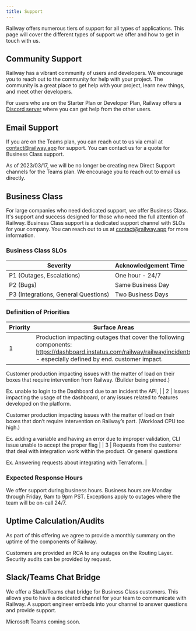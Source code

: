 ```yaml
---
title: Support
---
```


Railway offers numerous tiers of support for all types of applications. This page will cover the different types of support we offer and how to get in touch with us.

## Community Support

Railway has a vibrant community of users and developers. We encourage you to reach out to the community for help with your project. The community is a great place to get help with your project, learn new things, and meet other developers.

For users who are on the Starter Plan or Developer Plan, Railway offers a [Discord server](https://discord.gg/railway) where you can get help from the other users.


## Email Support

If you are on the Teams plan, you can reach out to us via email at contact@railway.app for support. You can contact us for a quote for Business Class support. 

As of 2023/03/17, we will be no longer be creating new Direct Support channels for the Teams plan. We encourage you to reach out to email us directly.

## Business Class

For large companies who need dedicated support, we offer Business Class. It's support and success designed for those who need the full attention of Railway. Business Class support is a dedicated support channel with SLOs for your company. You can reach out to us at
contact@railway.app for more information.

### Business Class SLOs

| Severity | Acknowledgement Time |
| --- | --- |
| P1 (Outages, Escalations) | One hour - 24/7 |
| P2 (Bugs)  | Same Business Day |
| P3 (Integrations, General Questions) | Two Business Days |

### Definition of Priorities

| Priority | Surface Areas |
| --- | --- |
| 1 | Production impacting outages that cover the following components: https://dashboard.instatus.com/railway/railway/incidents - especially defined by end. customer impact. 

Customer production impacting issues with the matter of load on their boxes that require intervention from Railway. (Builder being pinned.)

Ex. unable to login to the Dashboard due to an incident the API,  |
| 2 | Issues impacting the usage of the dashboard, or any issues related to features developed on the platform. 

Customer production impacting issues with the matter of load on their boxes that don’t require intervention on Railway’s part. (Workload CPU too high.) 

Ex. adding a variable and having an error due to improper validation, CLI issue unable to accept the proper flag |
| 3 | Requests from the customer that deal with integration work within the product. Or general questions 

Ex. Answering requests about integrating with Terraform. |

### Expected Response Hours

We offer support during business hours. Business hours are Monday through Friday, 9am to 9pm PST. Exceptions apply to outages where the team will be on-call 24/7.

## Uptime Calculation/Audits

As part of this offering we agree to provide a monthly summary on the uptime of the components of Railway.

Customers are provided an RCA to any outages on the Routing Layer. Security audits can be provided by request.

## Slack/Teams Chat Bridge

We offer a Slack/Teams chat bridge for Business Class customers. This allows you to have a dedicated channel for your team to communicate with Railway. A support engineer embeds into your channel to answer questions and provide support.

Microsoft Teams coming soon.